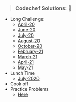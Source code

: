 ####
> ### Codechef Solutions: :pushpin: 
- Long Challenge:
    - [April-20](https://github.com/WaderManasi/CodeChef/tree/master/2020April-LongChallenge)
    - [June-20](https://github.com/WaderManasi/CodeChef/tree/master/2020June-LongChallenge)
    - [July-20](https://github.com/WaderManasi/CodeChef/tree/master/2020July-LongChallenge)
    - [August-20](https://github.com/WaderManasi/CodeChef/tree/master/2020August-LongChallenge)
    - [October-20](https://github.com/WaderManasi/CodeChef/tree/master/2020October-LongChallenge)
    - [February-21](https://github.com/WaderManasi/CodeChef/tree/master/2021February-LongChallenge)
    - [March-21](https://github.com/WaderManasi/CodeChef/tree/master/2020March-LongChallenge)
    - [April-21](https://github.com/WaderManasi/CodeChef/tree/master/2021April-LongChallenge)
    - [May-21](https://github.com/WaderManasi/CodeChef/tree/master/2021May-LongChallenge)
- Lunch Time
    - [July-2020](https://github.com/WaderManasi/CodeChef/tree/master/2020July-Lunchtime)
- Cook off
- Practice Problems
    - [Here](https://github.com/WaderManasi/CodeChef/tree/master/Practice-Problems)